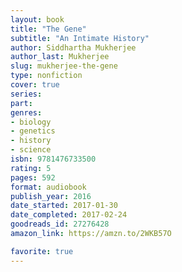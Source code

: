 ```yaml
---
layout: book
title: "The Gene"
subtitle: "An Intimate History"
author: Siddhartha Mukherjee
author_last: Mukherjee
slug: mukherjee-the-gene
type: nonfiction
cover: true
series: 
part: 
genres:
- biology
- genetics
- history
- science
isbn: 9781476733500
rating: 5
pages: 592
format: audiobook
publish_year: 2016
date_started: 2017-01-30
date_completed: 2017-02-24
goodreads_id: 27276428
amazon_link: https://amzn.to/2WKB57O

favorite: true
---
```

